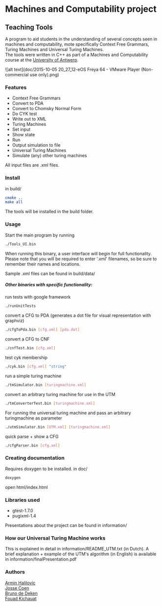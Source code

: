 # Machines and Computability project
## Teaching Tools
A program to aid students in the understanding of several concepts seen in machines and computability, mote specifically Context Free Grammars, Turing Machines and Universal Turing Machines.  
The tools were written in C++ as part of a Machines and Computability course at the [University of Antwerp](https://www.uantwerpen.be/popup/opleidingsonderdeel.aspx?catalognr=1001WETCGR&taal=en&aj=2014).<br>

![alt text](doc/2015-10-05 20_27_12-eOS Freya 64 - VMware Player (Non-commercial use only).png)

### Features
* Context Free Grammars
 * Convert to PDA
 * Convert to Chomsky Normal Form
 * Do CYK test
 * Write out to XML
* Turing Machines
 * Set input
 * Show state
 * Run
 * Output simulation to file
* Universal Turing Machines
 * Simulate (any) other turing machines

All input files are .xml files.

### Install
in build/
```cmake
cmake ..
make all
```
The tools will be installed in the build folder.

### Usage

Start the main program by running
~~~sh
./Tools_UI.bin
~~~
When running this binary, a user interface will begin for full functionality. Please note that you will be required to enter '.xml' filenames, so be sure to remember their names and locations.

Sample .xml files can be found in build/data/

##### Other binaries with specific functionality:
run tests with google framework
~~~sh
./runUnitTests
~~~
convert a CFG to PDA (generates a dot file for visual representation with graphviz)
~~~sh
./cfgToPda.bin [cfg.xml] [pda.dot]
~~~
convert a CFG to CNF
~~~sh
./cnfTest.bin [cfg.xml]
~~~
test cyk membership
~~~sh
./cyk.bin [cfg.xml] "string"
~~~
run a simple turing machine
~~~sh
./tmSimulator.bin [turingmachine.xml]
~~~
convert an arbitrary turing machine for use in the UTM
~~~sh
./tmConverterTest.bin [turingmachine.xml]
~~~
For running the universal turing machine and pass an arbitrary turingmachine as parameter
~~~sh
./utmSimulator.bin [UTM.xml] [turingmachine.xml]
~~~
quick parse + show a CFG
~~~sh
./cfgParser.bin [cfg.xml]
~~~

### Creating documentation

Requires doxygen to be installed.
in doc/
~~~sh
doxygen
~~~
open html/index.html

### Libraries used
* gtest-1.7.0
* pugixml-1.4

Presentations about the project can be found in information/

### How our Universal Turing Machine works
This is explained in detail in information/README_UTM.txt (in Dutch).
A brief explanation + example of the UTM's algorithm (in English) is available in information/finalPresentation.pdf

### Authors
[Armin Halilovic](https://github.com/arminnh)  
[Josse Coen](https://github.com/jsscn)  
[Bruno de Deken](https://github.com/brunodd)  
[Fouad Kichauat](https://github.com/Fouad-Kichauat)  
